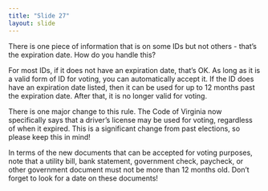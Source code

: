 ```yaml
---
title: "Slide 27"
layout: slide
---
```


There is one piece of information that is on some IDs but not others - that’s the expiration date. How do you handle this?

For most IDs, if it does not have an expiration date, that’s OK. As long as it is a valid form of ID for voting, you can automatically accept it. If the ID does have an expiration date listed, then it can be used for up to 12 months past the expiration date. After that, it is no longer valid for voting.

There is one major change to this rule. The Code of Virginia now specifically says that a driver’s license may be used for voting, regardless of when it expired. This is a significant change from past elections, so please keep this in mind!

In terms of the new documents that can be accepted for voting purposes, note that a utility bill, bank statement, government check, paycheck, or other government document must not be more than 12 months old. Don’t forget to look for a date on these documents!